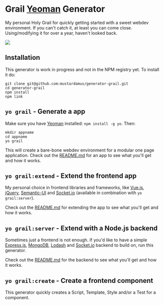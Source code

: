 # Grail [Yeoman](http://yeoman.io/) Generator

My personal Holy Grail for quickly getting started with a sweet webdev
environment. If you can't catch it, at least you can come close. Using/modifying
it for over a year, haven't looked back.

![](https://camo.githubusercontent.com/87f28a72cfc754122b0ce1611c402e94367ccf06/687474703a2f2f7777772e74696d6573686967686572656475636174696f6e2e636f2e756b2f50696374757265732f7765622f6e2f752f6b2f6e6577735f31385f3236303131322e6a7067)

## Installation

This generator is work in progress and not in the NPM registry yet. To install
it do:

    git clone git@github.com:mustardamus/generator-grail.git
    cd generator-grail
    npm install
    npm link

## `yo grail` - Generate a app

Make sure you have [Yeoman](http://yeoman.io/) installed: `npm install -g yo`.
Then:

    mkdir appname
    cd appname
    yo grail

This will create a bare-bone webdev environment for a modular one page
application. Check out the [README.md](./app/templates/README.md) for an app to
see what you'll get and how it works.

## `yo grail:extend` - Extend the frontend app

My personal choice in frontend libraries and frameworks, like
[Vue.js](http://vuejs.org/guide/), [jQuery](https://jquery.com/),
[Semantic-UI](http://semantic-ui.com/) and [Socket.io](http://socket.io/docs/)
(available in combination with `yo grail:server`).

Check out the [README.md](./extend/templates/README.md)
for extending the app to see what you'll get and how it works.

## `yo grail:server` - Extend with a Node.js backend

Sometimes just a frontend is not enough. If you'd like to have a simple
[Express.js](http://expressjs.com/), [MongoDB](https://www.mongodb.org/),
[Lodash](https://lodash.com/docs) and [Socket.io](http://socket.io/docs/)
backend to build on, run this generator.

Check out the [README.md](./server/templates/README.md)
for the backend to see what you'll get and how it works.

## `yo grail:create` - Create a frontend component

This generator quickly creates a Script, Template, Style and/or a Test for
a component.
